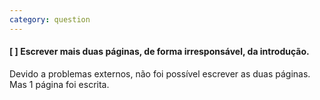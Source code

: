 ```yaml
---
category: question
---
```


#### [ ] Escrever mais duas páginas, de forma irresponsável, da introdução.
Devido a problemas externos, não foi possível escrever as duas páginas. Mas 1 página foi escrita.
